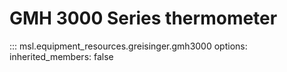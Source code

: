 # GMH 3000 Series thermometer

::: msl.equipment_resources.greisinger.gmh3000
    options:
        inherited_members: false
